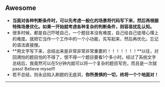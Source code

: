 ## Awesome

- **当面对各种判断条件时，可以先考虑一般化的场景将代码写下来，然后再根据特殊场景优化。如果一开始就考虑各种复杂的判断条件，则容易扰乱认知。**
- 很多时候，都是自己吓唬自己，一个题目本没有难度，自己给自己徒增心理上的难度。就把它当作一个工作中的一个小功能，先写起来，然后再优化。忘记的语法直接搜。
- **用文字写下来，总结出来是非常非常非常重要的！！！！！！！**以往，对回溯怕的题目怕的不得了，恨不得一个题目要看1个多小时。经过了系统文字总结后，我竟然可以在5分钟内就可以将一个复杂的题目写完，而且是一次就pass! Believe myself!
- 若不总结，则永远陷入刷题的无底洞，**你所畏惧的一切，终将一个个地面对！**

------

